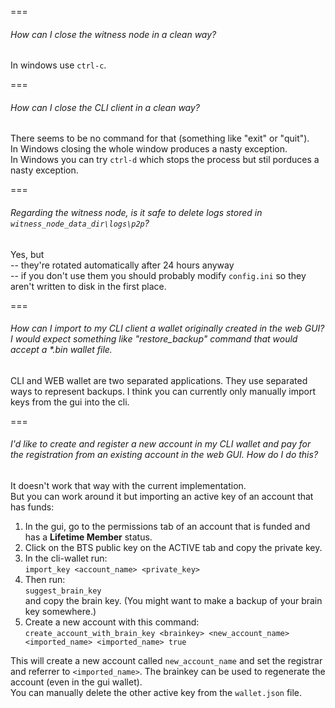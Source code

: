===
###### How can I close the witness node in a clean way?
In windows use `ctrl-c`.

===
###### How can I close the CLI client in a clean way?
There seems to be no command for that (something like "exit" or "quit").  
In Windows closing the whole window produces a nasty exception.  
In Windows you can try `ctrl-d` which stops the process but stil porduces a nasty exception.

===
###### Regarding the witness node, is it safe to delete logs stored in `witness_node_data_dir\logs\p2p`?
Yes, but  
-- they're rotated automatically after 24 hours anyway  
-- if you don't use them you should probably modify `config.ini` so they aren't written to disk in the first place.

===
######  How can I import to my CLI client a wallet originally created in the web GUI? I would expect something like "restore_backup" command that would accept a *.bin wallet file.
CLI and WEB wallet are two separated applications. They use separated ways to represent backups. I think you can currently only manually import keys from the gui into the cli.

===
###### I'd like to create and register a new account in my CLI wallet and pay for the registration from an existing account in the web GUI. How do I do this?
It doesn't work that way with the current implementation.  
But you can work around it but importing an active key of an account that has funds:

1. In the gui, go to the permissions tab of an account that is funded and has a **Lifetime Member** status.
2. Click on the BTS public key on the ACTIVE tab and copy the private key.
3. In the cli-wallet run:  
`import_key <account_name> <private_key>`
4. Then run:  
`suggest_brain_key`  
and copy the brain key. (You might want to make a backup of your brain key somewhere.)
5. Create a new account with this command:  
`create_account_with_brain_key <brainkey> <new_account_name> <imported_name> <imported_name> true`

This will create a new account called `new_account_name` and set the registrar and referrer to `<imported_name>`.
The brainkey can be used to regenerate the account (even in the gui wallet).  
You can manually delete the other active key from the `wallet.json` file. 

